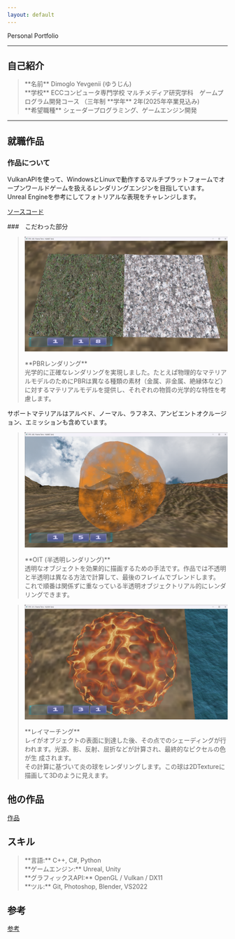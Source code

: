 ```yaml
---
layout: default
---
```


Personal Portfolio

* * *

## 自己紹介
  >  <p>
  >  **名前** Dimoglo Yevgenii (ゆうじん) <br>
  >  **学校** ECCコンピュータ専門学校	マルチメディア研究学科　ゲームプログラム開発コース （三年制
  >  **学年** 2年(2025年卒業見込み) <br>
  >  **希望職種** シェーダープログラミング、ゲームエンジン開発 </p>

* * * 

## 就職作品

### 作品について

VulkanAPIを使って、WindowsとLinuxで動作するマルチプラットフォームでオープンワールドゲームを扱えるレンダリングエンジンを目指しています。<br>
Unreal Engineを参考にしてフォトリアルな表現をチャレンジします。<br>

[ソースコード](https://github.com/YevgeniiDimoglo/Astroworks)

###　こだわった部分

>  ![PBR](/assets/images/img/Games/PBR.png) 
>  <p>
>  **PBRレンダリング** <br>
>  光学的に正確なレンダリングを実現しました。たとえぱ物理的なマテリアルモデルのためにPBRは異なる種類の素材（金属、非金属、絶縁体など）に対するマテリアルモデルを提供し、それぞれの物質の光学的な特性を考慮します。<br>
サポートマテリアルはアルベド、ノーマル、ラフネス、アンビエントオクルージョン、エミッションも含めています。</p>


>  ![OIT](/assets/images/img/Games/OIT.png) 
>  <p> 
>  **OIT (半透明レンダリング)** <br>
>  透明なオブジェクトを効果的に描画するための手法です。作品では不透明と半透明は異なる方法で計算して、最後のフレイムでブレンドします。 <br>
>  これで順番は関係ずに重なっている半透明オブジェクトリアル的にレンダリングできます。 </p>


>  ![RayMarching](/assets/images/img/Games/DynamicTexture.png) 
>  <p> 
>  **レイマーチング**　<br>
>  レイがオブジェクトの表面に到達した後、その点でのシェーディングが行われます。光源、影、反射、屈折などが計算され、最終的なピクセルの色が生 成されます。<br>
>  その計算に基づいて炎の球をレンダリングします。この球は2DTextureに描画して3Dのように見えます。 </p>


## 他の作品

[作品](./works.md)


## スキル
 
>  <p> 
>  **言語:** C++, C#, Python <br>
>  **ゲームエンジン:** Unreal, Unity <br>
>  **グラフィックスAPI:** OpenGL / Vulkan / DX11 <br>
>  **ツル:** Git, Photoshop, Blender, VS2022 </p>

## 参考
[参考](./References.md)